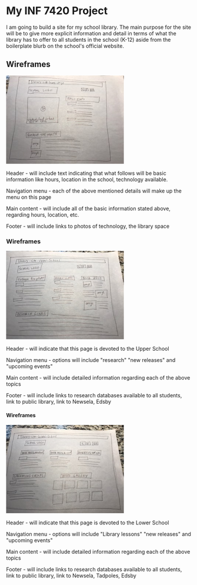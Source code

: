 # My INF 7420 Project

I am going to build a site for my school library. The main purpose for the site will be to give more explicit information and detail in terms of what the library has to offer to all students in the school (K-12) aside from the boilerplate blurb on the school's official website.

## Wireframes

![Wireframe of Landing Page](wireframes/homepage.jpg)

Header - will include text indicating that what follows will be basic information like hours, location in the school, technology available.

Navigation menu - each of the above mentioned details will make up the menu on this page

Main content - will include all of the basic information stated above, regarding hours, location, etc.

Footer - will include links to photos of technology, the library space

### Wireframes

![Wireframe of US Page](wireframes/upperschool.jpg)

Header - will indicate that this page is devoted to the Upper School

Navigation menu - options will include "research" "new releases" and "upcoming events"

Main content - will include detailed information regarding each of the above topics

Footer - will include links to research databases available to all students, link to public library, link to Newsela, Edsby

####  Wireframes

![Wireframe of LS Page](wireframes/lowerschool.jpg)

Header - will indicate that this page is devoted to the Lower School

Navigation menu - options will include "Library lessons" "new releases" and "upcoming events"

Main content - will include detailed information regarding each of the above topics

Footer - will include links to research databases available to all students, link to public library, link to Newsela, Tadpoles, Edsby
